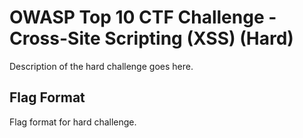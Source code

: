 # OWASP Top 10 CTF Challenge - Cross-Site Scripting (XSS) (Hard)
Description of the hard challenge goes here.

## Flag Format
Flag format for hard challenge.
